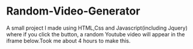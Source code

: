 # Random-Video-Generator
A small project I made using HTML,Css and Javascript(including Jquery) where if you click the button, a random Youtube video will appear in the iframe below.Took me about 4 hours to make this.
